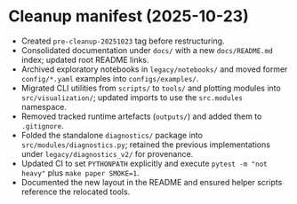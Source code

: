 # Cleanup manifest (2025-10-23)

- Created `pre-cleanup-20251023` tag before restructuring.
- Consolidated documentation under `docs/` with a new `docs/README.md` index; updated root README links.
- Archived exploratory notebooks in `legacy/notebooks/` and moved former `config/*.yaml` examples into `configs/examples/`.
- Migrated CLI utilities from `scripts/` to `tools/` and plotting modules into `src/visualization/`; updated imports to use the `src.modules` namespace.
- Removed tracked runtime artefacts (`outputs/`) and added them to `.gitignore`.
- Folded the standalone `diagnostics/` package into `src/modules/diagnostics.py`; retained the previous implementations under `legacy/diagnostics_v2/` for provenance.
- Updated CI to set `PYTHONPATH` explicitly and execute `pytest -m "not heavy"` plus `make paper SMOKE=1`.
- Documented the new layout in the README and ensured helper scripts reference the relocated tools.
